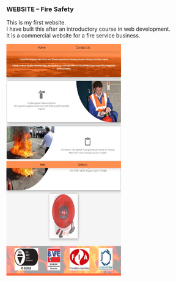 ### WEBSITE – Fire Safety
This is my first website. <br/>
I have built this after an introductory course in web development. <br/>
It is a commercial website for a fire service business.

<p align="left">
 <img src="readme_images/website1.jpg" width="300" height="300">
 <img src="readme_images/website2.jpg" width="300" height="300">
</p>
